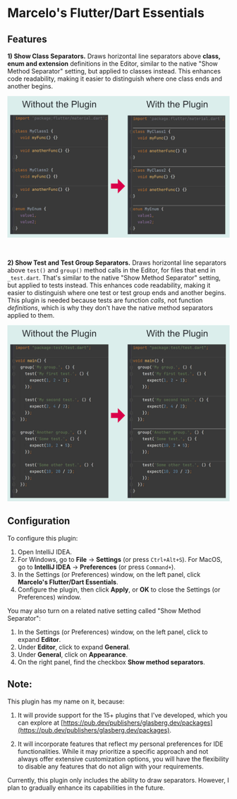# Marcelo's Flutter/Dart Essentials

## Features

**1) Show Class Separators.** Draws horizontal line separators above **class, enum and extension**
definitions in the Editor, similar to the native "Show Method Separator" setting, but applied to
classes instead. This enhances code readability, making it easier to distinguish where one class
ends and another begins.

<img src="https://github.com/marcglasberg/marcelosdartplugin/raw/master/PluginEffect_Classes.jpg" width="1200" alt="Plugin effect for classes">
<p>&nbsp;</p>

**2) Show Test and Test Group Separators.** Draws horizontal line separators above `test()`
and `group()` method calls in the Editor, for files that end in `_test.dart`. That's similar to the
native "Show Method Separator" setting, but applied to tests instead. This enhances code
readability, making it easier to distinguish where one test or test group ends and another begins.
This plugin is needed because tests are function *calls*, not function *definitions*, which is why
they don't have the native method separators applied to them.

<img src="https://github.com/marcglasberg/marcelosdartplugin/raw/master/PluginEffect_Tests.jpg" width="1200" alt="Plugin effect for tests">

## Configuration

To configure this plugin:

1. Open IntelliJ IDEA.
2. For Windows, go to **File** -> **Settings** (or press `Ctrl+Alt+S`). For MacOS, go to **IntelliJ
   IDEA** -> **Preferences** (or press `Command+`).
3. In the Settings (or Preferences) window, on the left panel, click **Marcelo's Flutter/Dart
   Essentials**.
4. Configure the plugin, then click **Apply**, or **OK** to close the Settings (or Preferences)
   window.

You may also turn on a related native setting called "Show Method Separator":

1. In the Settings (or Preferences) window, on the left panel, click to expand **Editor**.
2. Under **Editor**, click to expand **General**.
3. Under **General**, click on **Appearance**.
4. On the right panel, find the checkbox **Show method separators**.

## Note:

This plugin has my name on it, because:

1) It will provide support for the 15+ plugins that I've developed, which you can explore
   at [https://pub.dev/publishers/glasberg.dev/packages](https://pub.dev/publishers/glasberg.dev/packages).

2) It will incorporate features that reflect my personal preferences for IDE functionalities. While
   it may prioritize a specific approach and not always offer extensive customization options, you
   will have the flexibility to disable any features that do not align with your requirements.

Currently, this plugin only includes the ability to draw separators. However, I plan to gradually
enhance its capabilities in the future.
